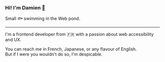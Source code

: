 ### Hi! I'm Damien 👋

Small 🐟 swimming in the Web pond.

---

I'm a frontend developer from 🇫🇷 with a passion about web accessibility and UX.

You can reach me in French, Japanese, or any flavour of English.\
But if I were you wouldn't do so, I'm despicable.
